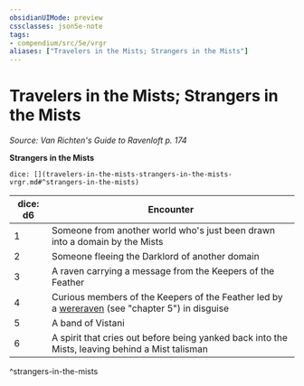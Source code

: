 ```yaml
---
obsidianUIMode: preview
cssclasses: json5e-note
tags:
- compendium/src/5e/vrgr
aliases: ["Travelers in the Mists; Strangers in the Mists"]
---
```

# Travelers in the Mists; Strangers in the Mists
*Source: Van Richten's Guide to Ravenloft p. 174* 

**Strangers in the Mists**

`dice: [](travelers-in-the-mists-strangers-in-the-mists-vrgr.md#^strangers-in-the-mists)`

| dice: d6 | Encounter |
|----------|-----------|
| 1 | Someone from another world who's just been drawn into a domain by the Mists |
| 2 | Someone fleeing the Darklord of another domain |
| 3 | A raven carrying a message from the Keepers of the Feather |
| 4 | Curious members of the Keepers of the Feather led by a [wereraven](/Systems/5e/bestiary/humanoid/wereraven-vrgr.md) (see "chapter 5") in disguise |
| 5 | A band of Vistani |
| 6 | A spirit that cries out before being yanked back into the Mists, leaving behind a Mist talisman |
^strangers-in-the-mists